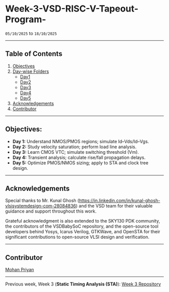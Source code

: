 # Week-3-VSD-RISC-V-Tapeout-Program-

`05/10/2025` to `18/10/2025`

---

## Table of Contents
  
1. [Objectives](#objectives)  
2. [Day-wise Folders](#part-wise-folders)
    - [Day1](https://github.com/MOHANAPRIYANP16/Week-4-VSD-RISC-V-Tapeout-Program-/tree/main/Day1)
    - [Day2](https://github.com/MOHANAPRIYANP16/Week-4-VSD-RISC-V-Tapeout-Program-/tree/main/Day2)
    - [Day3](https://github.com/MOHANAPRIYANP16/Week-4-VSD-RISC-V-Tapeout-Program-/tree/main/Day3)
    - [Day4](https://github.com/MOHANAPRIYANP16/Week-4-VSD-RISC-V-Tapeout-Program-/tree/main/Day4)
    - [Day5](https://github.com/MOHANAPRIYANP16/Week-4-VSD-RISC-V-Tapeout-Program-/tree/main/Day5)
3. [Acknowledgements](#acknowledgements)  
4. [Contributor](#contributor)

---

## Objectives:

- **Day 1:** Understand NMOS/PMOS regions; simulate Id–Vds/Id–Vgs.  
- **Day 2:** Study velocity saturation; perform load line analysis.  
- **Day 3:** Learn CMOS VTC; simulate switching threshold (Vm).  
- **Day 4:** Transient analysis; calculate rise/fall propagation delays.  
- **Day 5:** Optimize PMOS/NMOS sizing; apply to STA and clock tree design.


---

## Acknowledgements

Special thanks to Mr. Kunal Ghosh (https://in.linkedin.com/in/kunal-ghosh-vlsisystemdesign-com-28084836) and the VSD team for their valuable guidance and support throughout this work.

Grateful acknowledgment is also extended to the SKY130 PDK community, the contributors of the VSDBabySoC repository, and the open-source tool developers behind Yosys, Icarus Verilog, GTKWave, and OpenSTA for their significant contributions to open-source VLSI design and verification.

---

## Contributor
[Mohan Priyan](https://www.linkedin.com/in/mohanapriyan-p-b94962325/)

---

Previous week, Week 3 (**Static Timing Analysis (STA)**): [Week 3 Repository](https://github.com/MOHANAPRIYANP16/Week-3-VSD-RISC-V-Tapeout-Program)